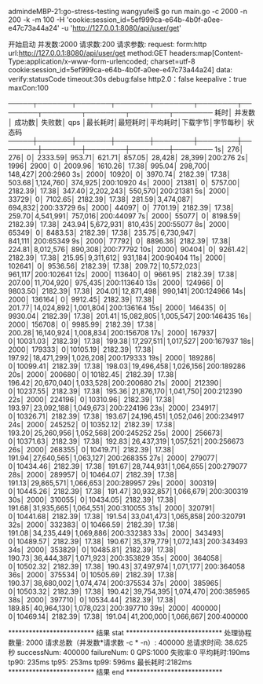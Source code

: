 admindeMBP-21:go-stress-testing wangyufei$ go run main.go -c 2000 -n 200 -k -m 100 -H 'cookie:session_id=5ef999ca-e64b-4b0f-a0ee-e47c73a44a24' -u 'http://127.0.0.1:8080/api/user/get'

 开始启动  并发数:2000 请求数:200 请求参数: 
request:
 form:http 
 url:http://127.0.0.1:8080/api/user/get 
 method:GET 
 headers:map[Content-Type:application/x-www-form-urlencoded; charset=utf-8 cookie:session_id=5ef999ca-e64b-4b0f-a0ee-e47c73a44a24] 
 data: 
 verify:statusCode 
 timeout:30s 
 debug:false 
 http2.0：false 
 keepalive：true 
 maxCon:100 


─────┬───────┬───────┬───────┬────────┬────────┬────────┬────────┬────────┬────────┬────────
 耗时│ 并发数│ 成功数│ 失败数│   qps  │最长耗时│最短耗时│平均耗时│下载字节│字节每秒│ 状态码
─────┼───────┼───────┼───────┼────────┼────────┼────────┼────────┼────────┼────────┼────────
   1s│    276│    276│      0│ 2333.59│  953.71│  621.71│  857.05│  28,428│  28,399│200:276
   2s│   1996│   2900│      0│ 2009.96│ 1610.26│   17.38│  995.04│ 298,700│ 148,427│200:2960
   3s│   2000│  10920│      0│ 3970.74│ 2182.39│   17.38│  503.68│1,124,760│ 374,925│200:10920
   4s│   2000│  21381│      0│ 5757.00│ 2182.39│   17.38│  347.40│2,202,243│ 550,570│200:21381
   5s│   2000│  33729│      0│ 7102.65│ 2182.39│   17.38│  281.59│3,474,087│ 694,832│200:33729
   6s│   2000│  44097│      0│ 7701.19│ 2182.39│   17.38│  259.70│4,541,991│ 757,016│200:44097
   7s│   2000│  55077│      0│ 8198.59│ 2182.39│   17.38│  243.94│5,672,931│ 810,435│200:55077
   8s│   2000│  65349│      0│ 8483.53│ 2182.39│   17.38│  235.75│6,730,947│ 841,111│200:65349
   9s│   2000│  77792│      0│ 8896.36│ 2182.39│   17.38│  224.81│8,012,576│ 890,308│200:77792
  10s│   2000│  90404│      0│ 9261.42│ 2182.39│   17.38│  215.95│9,311,612│ 931,184│200:90404
  11s│   2000│ 102641│      0│ 9536.56│ 2182.39│   17.38│  209.72│10,572,023│ 961,117│200:102641
  12s│   2000│ 113640│      0│ 9661.95│ 2182.39│   17.38│  207.00│11,704,920│ 975,435│200:113640
  13s│   2000│ 124966│      0│ 9803.50│ 2182.39│   17.38│  204.01│12,871,498│ 990,141│200:124966
  14s│   2000│ 136164│      0│ 9912.45│ 2182.39│   17.38│  201.77│14,024,892│1,001,804│200:136164
  15s│   2000│ 146435│      0│ 9930.04│ 2182.39│   17.38│  201.41│15,082,805│1,005,547│200:146435
  16s│   2000│ 156708│      0│ 9985.99│ 2182.39│   17.38│  200.28│16,140,924│1,008,834│200:156708
  17s│   2000│ 167937│      0│10031.03│ 2182.39│   17.38│  199.38│17,297,511│1,017,527│200:167937
  18s│   2000│ 179333│      0│10105.19│ 2182.39│   17.38│  197.92│18,471,299│1,026,208│200:179333
  19s│   2000│ 189286│      0│10099.41│ 2182.39│   17.38│  198.03│19,496,458│1,026,156│200:189286
  20s│   2000│ 200680│      0│10182.45│ 2182.39│   17.38│  196.42│20,670,040│1,033,528│200:200680
  21s│   2000│ 212390│      0│10237.55│ 2182.39│   17.38│  195.36│21,876,170│1,041,750│200:212390
  22s│   2000│ 224196│      0│10310.96│ 2182.39│   17.38│  193.97│23,092,188│1,049,673│200:224196
  23s│   2000│ 234917│      0│10326.71│ 2182.39│   17.38│  193.67│24,196,451│1,052,046│200:234917
  24s│   2000│ 245252│      0│10352.12│ 2182.39│   17.38│  193.20│25,260,956│1,052,568│200:245252
  25s│   2000│ 256673│      0│10371.63│ 2182.39│   17.38│  192.83│26,437,319│1,057,521│200:256673
  26s│   2000│ 268355│      0│10419.71│ 2182.39│   17.38│  191.94│27,640,565│1,063,127│200:268355
  27s│   2000│ 279077│      0│10434.46│ 2182.39│   17.38│  191.67│28,744,931│1,064,655│200:279077
  28s│   2000│ 289957│      0│10464.07│ 2182.39│   17.38│  191.13│29,865,571│1,066,653│200:289957
  29s│   2000│ 300319│      0│10445.26│ 2182.39│   17.38│  191.47│30,932,857│1,066,679│200:300319
  30s│   2000│ 310055│      0│10434.05│ 2182.39│   17.38│  191.68│31,935,665│1,064,551│200:310055
  31s│   2000│ 320791│      0│10441.68│ 2182.39│   17.38│  191.54│33,041,473│1,065,858│200:320791
  32s│   2000│ 332383│      0│10466.59│ 2182.39│   17.38│  191.08│34,235,449│1,069,886│200:332383
  33s│   2000│ 343493│      0│10489.57│ 2182.39│   17.38│  190.67│35,379,779│1,072,143│200:343493
  34s│   2000│ 353829│      0│10485.81│ 2182.39│   17.38│  190.73│36,444,387│1,071,923│200:353829
  35s│   2000│ 364058│      0│10502.32│ 2182.39│   17.38│  190.43│37,497,974│1,071,177│200:364058
  36s│   2000│ 375534│      0│10505.69│ 2182.39│   17.38│  190.37│38,680,002│1,074,474│200:375534
  37s│   2000│ 385965│      0│10503.32│ 2182.39│   17.38│  190.42│39,754,395│1,074,470│200:385965
  38s│   2000│ 397710│      0│10534.44│ 2182.39│   17.38│  189.85│40,964,130│1,078,023│200:397710
  39s│   2000│ 400000│      0│10469.14│ 2182.39│   17.38│  191.04│41,200,000│1,066,667│200:400000


*************************  结果 stat  ****************************
处理协程数量: 2000
请求总数（并发数*请求数 -c * -n）: 400000 总请求时间: 38.625 秒 successNum: 400000 failureNum: 0
QPS:1000
失败率:0
平均耗时:190ms
tp90: 235ms
tp95: 253ms
tp99: 596ms
最长耗时:2182ms
*************************  结果 end   ****************************